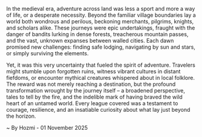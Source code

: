 
In the medieval era, adventure across land was less a sport and more a way of life, or a desperate necessity. Beyond the familiar village boundaries lay a world both wondrous and perilous, beckoning merchants, pilgrims, knights, and scholars alike. These journeys were epic undertakings, fraught with the danger of bandits lurking in dense forests, treacherous mountain passes, and the vast, unknown expanses between walled cities. Each dawn promised new challenges: finding safe lodging, navigating by sun and stars, or simply surviving the elements.

Yet, it was this very uncertainty that fueled the spirit of adventure. Travelers might stumble upon forgotten ruins, witness vibrant cultures in distant fiefdoms, or encounter mythical creatures whispered about in local folklore. The reward was not merely reaching a destination, but the profound transformation wrought by the journey itself – a broadened perspective, tales to tell by the fire, and the indelible mark of having braved the wild heart of an untamed world. Every league covered was a testament to courage, resilience, and an insatiable curiosity about what lay just beyond the horizon.

~ By Hozmi - 01 November 2025
